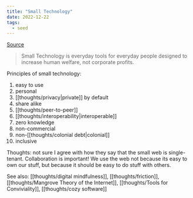 ```yaml
---
title: "Small Technology"
date: 2022-12-22
tags:
  - seed
---
```


[Source](https://small-tech.org/)

> Small Technology is everyday tools for everyday people designed to increase human welfare, not corporate profits.

Principles of small technology:

1. easy to use
2. personal
3. [[thoughts/privacy|private]] by default
4. share alike
5. [[thoughts/peer-to-peer]]
6. [[thoughts/interoperability|interoperable]]
7. zero knowledge
8. non-commercial
9. non-[[thoughts/colonial debt|colonial]]
10. inclusive

Thoughts: not sure I agree with how they say that the small web is single-tenant. Collaboration is important! We use the web not because its easy to own our stuff, but because it should be easy to do stuff with others.

See also: [[thoughts/digital mindfulness]], [[thoughts/friction]], [[thoughts/Mangrove Theory of the Internet]], [[thoughts/Tools for Conviviality]], [[thoughts/cozy software]]
